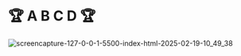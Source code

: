 # 🏆 A B C D 🏆

![screencapture-127-0-0-1-5500-index-html-2025-02-19-10_49_38](https://github.com/user-attachments/assets/2c885b0d-48b8-477c-a694-7a0c9d0b8fbe)
